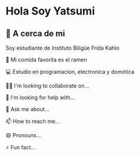 
# Hola Soy Yatsumi 


## 🌺 A cerca de mi

Soy estudiante de Instituto Biligüe Frida Kahlo

🍜 Mi comida favorita es el ramen

💻 Estudio en programacion, electronica y domótica

👯‍♀️ I'm looking to collaborate on...

🤔 I'm looking for help with...

💬 Ask me about...

📫 How to reach me...

😄 Pronouns...

⚡️ Fun fact...


